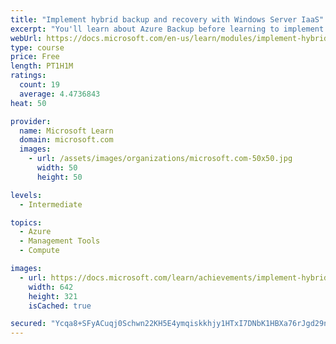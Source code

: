 ```yaml
---
title: "Implement hybrid backup and recovery with Windows Server IaaS"
excerpt: "You'll learn about Azure Backup before learning to implement Recovery Vaults and Azure Backup Policies. You’ll learn to implement Windows IaaS VM recovery, perform backup and restore of on-premises workloads, and manage Azure VM backups."
webUrl: https://docs.microsoft.com/en-us/learn/modules/implement-hybrid-backup-recovery-windows-server-iaas/
type: course
price: Free
length: PT1H1M
ratings:
  count: 19
  average: 4.4736843
heat: 50

provider:
  name: Microsoft Learn
  domain: microsoft.com
  images:
    - url: /assets/images/organizations/microsoft.com-50x50.jpg
      width: 50
      height: 50

levels:
  - Intermediate

topics:
  - Azure
  - Management Tools
  - Compute

images:
  - url: https://docs.microsoft.com/learn/achievements/implement-hybrid-backup-and-recovery-with-windows-server-iaas-social.png
    width: 642
    height: 321
    isCached: true

secured: "Ycqa8+SFyACuqj0Schwn22KH5E4ymqiskkhjy1HTxI7DNbK1HBXa76rJgd29nmB8ypBtMGwXs6R8GOM06lhAiHyTDhKsgDTYbXE2WJdGMXApiiBC6l8sFIfeCqe6wSzMe3sD7CCY/Z7D4x0Q1Yd6vbcWBf43L31yxas6eefi8p64yKmrR4RHSstS2UM8hFJuJwVSFAStmM84fQrAfGReoUQG69rOBU2RYuwRMxvCRDeJMUqUlIodkxmn7eovnozHwrdJKxi0BUw3k4pUCuoPNhjwvZEWW3jcG5maTxxn7noT02C3gy5uFvHCfoSuqG9P2sjagx7l5VhF766v7zhZU7g41x+RQrZzK0c4MmML5v/xhMG0vnbyAQ4/388xD4SgIxo7RYnptgkTbhRyjKxQHVgf9Wa3UZVNOKK5kRTAPIM=;2iBXweA7F2yz4Vlq8Eh0qw=="
---
```


